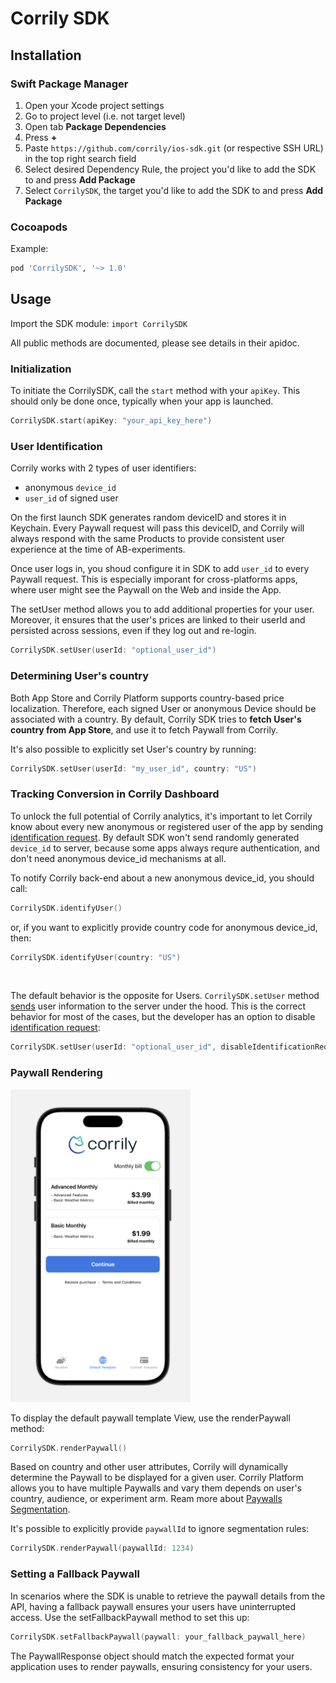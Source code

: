 # Corrily SDK

## Installation

### Swift Package Manager

1. Open your Xcode project settings
2. Go to project level (i.e. not target level)
3. Open tab **Package Dependencies**
4. Press **+**
5. Paste `https://github.com/corrily/ios-sdk.git` (or respective SSH URL) in the top right search field
6. Select desired Dependency Rule, the project you'd like to add the SDK to and press **Add Package**
7. Select `CorrilySDK`, the target you'd like to add the SDK to and press **Add Package**

### Cocoapods

Example:

```ruby
pod 'CorrilySDK', '~> 1.0'
```

## Usage

Import the SDK module: `import CorrilySDK`

All public methods are documented, please see details in their apidoc.

### Initialization

To initiate the CorrilySDK, call the `start` method with your `apiKey`. This should only be done once, typically when your app is launched.

```swift
CorrilySDK.start(apiKey: "your_api_key_here")
```

### User Identification

Corrily works with 2 types of user identifiers:
- anonymous `device_id`
- `user_id` of signed user 

On the first launch SDK generates random deviceID and stores it in Keychain. Every Paywall request will pass this deviceID, and Corrily will always respond with the same Products to provide consistent user experience at the time of AB-experiments.

Once user logs in, you shoud configure it in SDK to add `user_id` to every Paywall request. This is especially imporant for cross-platforms apps, where user might see the Paywall on the Web and inside the App.

The setUser method allows you to add additional properties for your user. Moreover, it ensures that the user's prices are linked to their userId and persisted across sessions, even if they log out and re-login.

```swift
CorrilySDK.setUser(userId: "optional_user_id")
```

### Determining User's country

Both App Store and Corrily Platform supports country-based price localization. Therefore, each signed User or anonymous Device should be associated with a country.
By default, Corrily SDK tries to **fetch User's country from App Store**, and use it to fetch Paywall from Corrily.

It's also possible to explicitly set User's country by running:
```swift
CorrilySDK.setUser(userId: "my_user_id", country: "US")
```

### Tracking Conversion in Corrily Dashboard

To unlock the full potential of Corrily analytics, it's important to let Corrily know about every new anonymous or registered user of the app by sending [identification request](https://docs.corrily.com/api-reference/set-user-characteristics). By default SDK won't send randomly generated `device_id` to server, because some apps always requre authentication, and don't need anonymous device_id mechanisms at all.

To notify Corrily back-end about a new anonymous device_id, you should call:
```swift
CorrilySDK.identifyUser()
```

or, if you want to explicitly provide country code for anonymous device_id, then:
```swift
CorrilySDK.identifyUser(country: "US")
```

<br>

The default behavior is the opposite for Users. `CorrilySDK.setUser` method [sends](https://docs.corrily.com/api-reference/set-user-characteristics) user information to the server under the hood. This is the correct behavior for most of the cases, but the developer has an option to disable [identification request](https://docs.corrily.com/api-reference/set-user-characteristics):
```swift
CorrilySDK.setUser(userId: "optional_user_id", disableIdentificationRequest: true)
```

### Paywall Rendering
<img src="https://github.com/corrily/ios-sdk/blob/main/docs/paywall_01.png?raw=true" alt="Corrily Paywall Template" style="max-height: 500px;">

To display the default paywall template View, use the renderPaywall method:
```swift
CorrilySDK.renderPaywall()
```

Based on country and other user attributes, Corrily will dynamically determine the Paywall to be displayed for a given user. Corrily Platform allows you to have multiple Paywalls and vary them depends on user's country, audience, or experiment arm. Ream more about [Paywalls Segmentation](https://docs.corrily.com/paywall-builder/configure#segmentation-rules-for-paywalls).

It's possible to explicitly provide `paywallId` to ignore segmentation rules:
```swift
CorrilySDK.renderPaywall(paywallId: 1234)
```


### Setting a Fallback Paywall
In scenarios where the SDK is unable to retrieve the paywall details from the API, having a fallback paywall ensures your users have uninterrupted access. Use the setFallbackPaywall method to set this up:
```swift
CorrilySDK.setFallbackPaywall(paywall: your_fallback_paywall_here)
```
The PaywallResponse object should match the expected format your application uses to render paywalls, ensuring consistency for your users.
